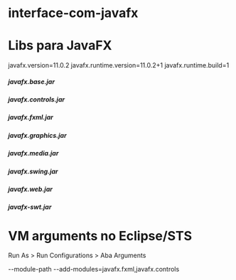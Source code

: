 # interface-com-javafx

# Libs para JavaFX

javafx.version=11.0.2
javafx.runtime.version=11.0.2+1
javafx.runtime.build=1

##### javafx.base.jar
##### javafx.controls.jar
##### javafx.fxml.jar
##### javafx.graphics.jar
##### javafx.media.jar
##### javafx.swing.jar
##### javafx.web.jar
##### javafx-swt.jar


# VM arguments no Eclipse/STS

Run As > Run Configurations > Aba Arguments

--module-path <local-do-diretorio-das-libs-javafx> --add-modules=javafx.fxml,javafx.controls

